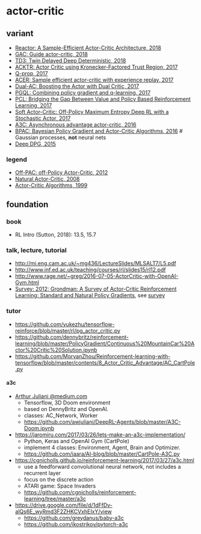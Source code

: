 # actor-critic

## variant
* [Reactor: A Sample-Efficient Actor-Critic Architecture, 2018](reactor_gruslys_2018.md)
* [GAC: Guide actor-critic, 2018](gac_tangkaratt_2018.md)
* [TD3: Twin Delayed Deep Deterministic, 2018](td3_fujimoto_2018.md)
* [ACKTR: Actor Critic using Kronecker-Factored Trust Region, 2017](acktr_wu_2017.md)
* [Q-prop, 2017](qprop_gu_2017.md)
* [ACER: Sample efficient actor-critic with experience replay, 2017](acer_wang_2017.md)
* [Dual-AC: Boosting the Actor with Dual Critic, 2017](dualac_dai_2017.md)
* [PGQL: Combining policy gradient and q-learning, 2017](pgql_donoghue_2017.md)
* [PCL: Bridging the Gap Between Value and Policy Based Reinforcement Learning, 2017](pcl_nachum_2017.md)
* [Soft Actor-Critic: Off-Policy Maximum Entropy Deep RL with a Stochastic Actor, 2017](sac_haarnoja_2017.md)
* [A3C: Asynchronous advantage actor-critic, 2016](a3c_mnih_2016.md)
* [BPAC: Bayesian Policy Gradient and Actor-Critic Algorithms, 2016](bpgac_ghavamzadeh_2016.md) # Gaussian processes, **not** neural nets
* [Deep DPG, 2015](ddpg_lilicrap_2015.md)

### legend
* [Off-PAC: off-Policy Actor-Critic, 2012](offpac_degris_2012.md)
* [Natural Actor-Critic, 2008](nac_peters_2008.md)
* [Actor-Critic Algorithms, 1999](ac_konda_1999.md)

## foundation
### book
* RL Intro (Sutton, 2018): 13.5, 15.7

### talk, lecture, tutorial
* http://mi.eng.cam.ac.uk/~mg436/LectureSlides/MLSALT7/L5.pdf
* http://www.inf.ed.ac.uk/teaching/courses/rl/slides15/rl12.pdf
* http://www.rage.net/~greg/2016-07-05-ActorCritic-with-OpenAI-Gym.html
* [Survey: 2012: Grondman: A Survey of Actor-Critic Reinforcement Learning: Standard and Natural Policy Gradients](http://ieeexplore.ieee.org/abstract/document/6392457/), see [survey](https://github.com/tttor/rl-foundation/tree/master/survey)

### tutor
* https://github.com/yukezhu/tensorflow-reinforce/blob/master/rl/pg_actor_critic.py
* https://github.com/dennybritz/reinforcement-learning/blob/master/PolicyGradient/Continuous%20MountainCar%20Actor%20Critic%20Solution.ipynb
* https://github.com/MorvanZhou/Reinforcement-learning-with-tensorflow/blob/master/contents/8_Actor_Critic_Advantage/AC_CartPole.py

#### a3c
* [Arthur Juliani @medium.com](https://medium.com/emergent-future/simple-reinforcement-learning-with-tensorflow-part-8-asynchronous-actor-critic-agents-a3c-c88f72a5e9f2)
  * Tensorflow,  3D Doom environment
  * based on DennyBritz and OpenAI.
  * classes: AC_Network, Worker
  * https://github.com/awjuliani/DeepRL-Agents/blob/master/A3C-Doom.ipynb
* https://jaromiru.com/2017/03/26/lets-make-an-a3c-implementation/
  * Python, Keras and OpenAI Gym (CartPole)
  * implement 4 classes: Environment, Agent, Brain and Optimizer.
  * https://github.com/jaara/AI-blog/blob/master/CartPole-A3C.py
* https://cgnicholls.github.io/reinforcement-learning/2017/03/27/a3c.html
  * use a feedforward convolutional neural network, not includes a recurrent layer
  * focus on the discrete action
  * ATARI game: Space Invaders
  * https://github.com/cgnicholls/reinforcement-learning/tree/master/a3c
* https://drive.google.com/file/d/1dFfDv-alQs6E_wyRmd3F2ZHKCVxhEIxY/view
  * https://github.com/greydanus/baby-a3c
  * https://github.com/ikostrikov/pytorch-a3c
